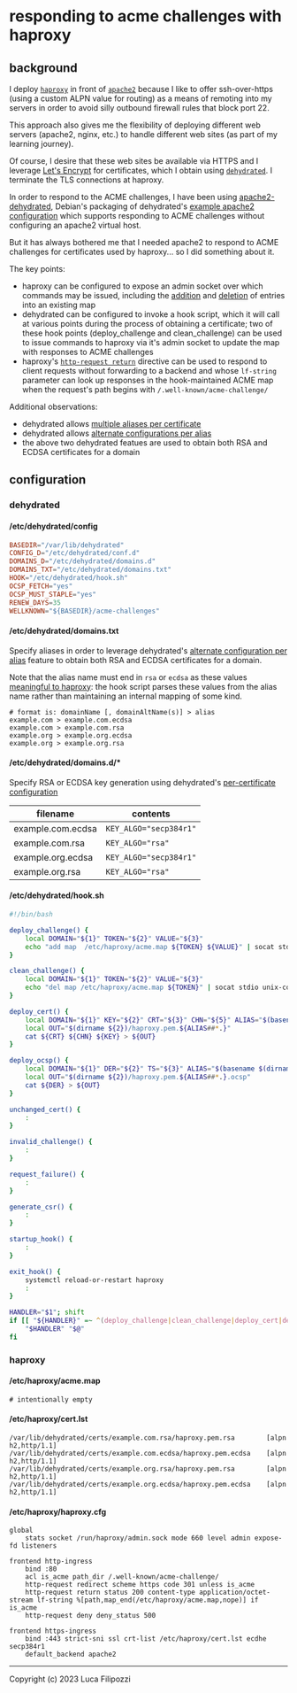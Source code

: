 # responding to acme challenges with haproxy

## background

I deploy [`haproxy`](https://github.com/haproxy/haproxy) in front of [`apache2`](https://github.com/apache/httpd) because I like to offer ssh-over-https (using a custom ALPN value for routing) as a means of remoting into my servers in order to avoid silly outbound firewall rules that block port 22.

This approach also gives me the flexibility of deploying different web servers (apache2, nginx, etc.) to handle different web sites (as part of my learning journey).

Of course, I desire that these web sites be available via HTTPS and I leverage [Let's Encrypt](https://letsencrypt.org/) for certificates, which I obtain using [`dehydrated`](https://github.com/dehydrated-io/dehydrated). I terminate the TLS connections at haproxy.

In order to respond to the ACME challenges, I have been using [apache2-dehydrated](https://packages.debian.org/bullseye/dehydrated-apache2), Debian's packaging of dehydrated's [example apache2 configuration](https://github.com/dehydrated-io/dehydrated/blob/5c1551e946456f534cf46b6ebabe4353bf0b0530/docs/wellknown.md#apache-example-config) which supports responding to ACME challenges without configuring an apache2 virtual host.

But it has always bothered me that I needed apache2 to respond to ACME challenges for certificates used by haproxy... so I did something about it.

The key points:

* haproxy can be configured to expose an admin socket over which commands may be issued, including the [addition](http://docs.haproxy.org/2.6/management.html#add%20map) and [deletion](http://docs.haproxy.org/2.6/management.html#del%20map) of entries into an existing map
* dehydrated can be configured to invoke a hook script, which it will call at various points during the process of obtaining a certificate; two of these hook points (deploy_challenge and clean_challenge) can be used to issue commands to haproxy via it's admin socket to update the map with responses to ACME challenges
* haproxy's [`http-request return`](http://docs.haproxy.org/2.6/configuration.html#http-request%20return) directive can be used to respond to client requests without forwarding to a backend and whose `lf-string` parameter can look up responses in the hook-maintained ACME map when the request's path begins with `/.well-known/acme-challenge/`

Additional observations:
* dehydrated allows [multiple aliases per certificate](https://github.com/dehydrated-io/dehydrated/blob/master/docs/domains_txt.md#aliases)
* dehydrated allows [alternate configurations per alias](https://github.com/dehydrated-io/dehydrated/blob/master/docs/per-certificate-config.md)
* the above two dehydrated featues are used to obtain both RSA and ECDSA certificates for a domain

## configuration

### dehydrated

#### /etc/dehydrated/config

```toml
BASEDIR="/var/lib/dehydrated"
CONFIG_D="/etc/dehydrated/conf.d"
DOMAINS_D="/etc/dehydrated/domains.d"
DOMAINS_TXT="/etc/dehydrated/domains.txt"
HOOK="/etc/dehydrated/hook.sh"
OCSP_FETCH="yes"
OCSP_MUST_STAPLE="yes"
RENEW_DAYS=35
WELLKNOWN="${BASEDIR}/acme-challenges"
```

#### /etc/dehydrated/domains.txt

Specify aliases in order to leverage dehydrated's [alternate configuration per alias](https://github.com/dehydrated-io/dehydrated/blob/master/docs/per-certificate-config.md) feature to obtain both RSA and ECDSA certificates for a domain.

Note that the alias name must end in `rsa` or `ecdsa` as these values [meaningful to haproxy](http://docs.haproxy.org/2.6/configuration.html#3.1-ssl-load-extra-files): the hook script parses these values from the alias name rather than maintaining an internal mapping of some kind.

```text
# format is: domainName [, domainAltName(s)] > alias
example.com > example.com.ecdsa
example.com > example.com.rsa
example.org > example.org.ecdsa
example.org > example.org.rsa
```

#### /etc/dehydrated/domains.d/*

Specify RSA or ECDSA key generation using dehydrated's [per-certificate configuration](https://github.com/dehydrated-io/dehydrated/blob/master/docs/per-certificate-config.md)

| filename          | contents               |
| ----------------- | ---------------------- |
| example.com.ecdsa | `KEY_ALGO="secp384r1"` |
| example.com.rsa   | `KEY_ALGO="rsa"`       |
| example.org.ecdsa | `KEY_ALGO="secp384r1"` |
| example.org.rsa   | `KEY_ALGO="rsa"`       |

#### /etc/dehydrated/hook.sh

```bash
#!/bin/bash

deploy_challenge() {
    local DOMAIN="${1}" TOKEN="${2}" VALUE="${3}"
    echo "add map  /etc/haproxy/acme.map ${TOKEN} ${VALUE}" | socat stdio unix-connect:/run/haproxy/admin.sock
}

clean_challenge() {
    local DOMAIN="${1}" TOKEN="${2}" VALUE="${3}"
    echo "del map /etc/haproxy/acme.map ${TOKEN}" | socat stdio unix-connect:/run/haproxy/admin.sock
}

deploy_cert() {
    local DOMAIN="${1}" KEY="${2}" CRT="${3}" CHN="${5}" ALIAS="$(basename $(dirname ${2}))"
    local OUT="$(dirname ${2})/haproxy.pem.${ALIAS##*.}"
    cat ${CRT} ${CHN} ${KEY} > ${OUT}
}

deploy_ocsp() {
    local DOMAIN="${1}" DER="${2}" TS="${3}" ALIAS="$(basename $(dirname ${2}))"
    local OUT="$(dirname ${2})/haproxy.pem.${ALIAS##*.}.ocsp"
    cat ${DER} > ${OUT}
}

unchanged_cert() {
    :
}

invalid_challenge() {
    :
}

request_failure() {
    :
}

generate_csr() {
    :
}

startup_hook() {
    :
}

exit_hook() {
    systemctl reload-or-restart haproxy
    :
}

HANDLER="$1"; shift
if [[ "${HANDLER}" =~ ^(deploy_challenge|clean_challenge|deploy_cert|deploy_ocsp|unchanged_cert|invalid_challenge|request_failure|generate_csr|startup_hook|exit_hook)$ ]]; then
    "$HANDLER" "$@"
fi
```

### haproxy

#### /etc/haproxy/acme.map

```plaintext
# intentionally empty
```

#### /etc/haproxy/cert.lst

```plaintext
/var/lib/dehydrated/certs/example.com.rsa/haproxy.pem.rsa        [alpn h2,http/1.1]
/var/lib/dehydrated/certs/example.com.ecdsa/haproxy.pem.ecdsa    [alpn h2,http/1.1]
/var/lib/dehydrated/certs/example.org.rsa/haproxy.pem.rsa        [alpn h2,http/1.1]
/var/lib/dehydrated/certs/example.org.ecdsa/haproxy.pem.ecdsa    [alpn h2,http/1.1]
```

#### /etc/haproxy/haproxy.cfg

```haproxy
global
    stats socket /run/haproxy/admin.sock mode 660 level admin expose-fd listeners

frontend http-ingress
    bind :80
    acl is_acme path_dir /.well-known/acme-challenge/
    http-request redirect scheme https code 301 unless is_acme
    http-request return status 200 content-type application/octet-stream lf-string %[path,map_end(/etc/haproxy/acme.map,nope)] if is_acme
    http-request deny deny_status 500
    
frontend https-ingress
    bind :443 strict-sni ssl crt-list /etc/haproxy/cert.lst ecdhe secp384r1
    default_backend apache2
```

---
Copyright (c) 2023 Luca Filipozzi

